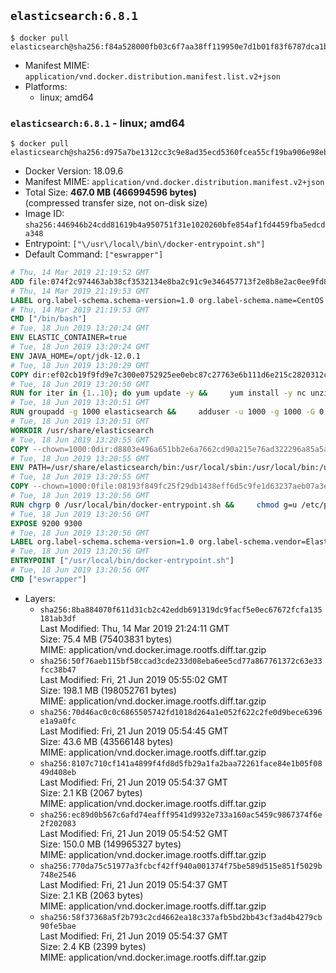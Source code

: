 ## `elasticsearch:6.8.1`

```console
$ docker pull elasticsearch@sha256:f84a528000fb03c6f7aa38ff119950e7d1b01f83f6787dca1b2cded5afc4be00
```

-	Manifest MIME: `application/vnd.docker.distribution.manifest.list.v2+json`
-	Platforms:
	-	linux; amd64

### `elasticsearch:6.8.1` - linux; amd64

```console
$ docker pull elasticsearch@sha256:d975a7be1312cc3c9e8ad35ecd5360fcea55cf19ba906e98eb91205ac1121d07
```

-	Docker Version: 18.09.6
-	Manifest MIME: `application/vnd.docker.distribution.manifest.v2+json`
-	Total Size: **467.0 MB (466994596 bytes)**  
	(compressed transfer size, not on-disk size)
-	Image ID: `sha256:446946b24cdd81619b4a950751f31e1020260bfe854af1fd4459fba5edcda348`
-	Entrypoint: `["\/usr\/local\/bin\/docker-entrypoint.sh"]`
-	Default Command: `["eswrapper"]`

```dockerfile
# Thu, 14 Mar 2019 21:19:52 GMT
ADD file:074f2c974463ab38cf3532134e8ba2c91c9e346457713f2e8b8e2ac0ee9fd83d in / 
# Thu, 14 Mar 2019 21:19:53 GMT
LABEL org.label-schema.schema-version=1.0 org.label-schema.name=CentOS Base Image org.label-schema.vendor=CentOS org.label-schema.license=GPLv2 org.label-schema.build-date=20190305
# Thu, 14 Mar 2019 21:19:53 GMT
CMD ["/bin/bash"]
# Tue, 18 Jun 2019 13:20:24 GMT
ENV ELASTIC_CONTAINER=true
# Tue, 18 Jun 2019 13:20:24 GMT
ENV JAVA_HOME=/opt/jdk-12.0.1
# Tue, 18 Jun 2019 13:20:29 GMT
COPY dir:ef02cb19f9fd9e7c300e0752925ee0ebc87c27763e6b111d6e215c2820312c0e in /opt/jdk-12.0.1 
# Tue, 18 Jun 2019 13:20:50 GMT
RUN for iter in {1..10}; do yum update -y &&     yum install -y nc unzip wget which &&     yum clean all && exit_code=0 && break || exit_code=$? && echo "yum error: retry $iter in 10s" && sleep 10; done;     (exit $exit_code)
# Tue, 18 Jun 2019 13:20:51 GMT
RUN groupadd -g 1000 elasticsearch &&     adduser -u 1000 -g 1000 -G 0 -d /usr/share/elasticsearch elasticsearch &&     chmod 0775 /usr/share/elasticsearch &&     chgrp 0 /usr/share/elasticsearch
# Tue, 18 Jun 2019 13:20:51 GMT
WORKDIR /usr/share/elasticsearch
# Tue, 18 Jun 2019 13:20:55 GMT
COPY --chown=1000:0dir:d8803e496a651bb2e6a7662cd90a215e76ad322296a85a5a39138f77ebbed820 in /usr/share/elasticsearch 
# Tue, 18 Jun 2019 13:20:55 GMT
ENV PATH=/usr/share/elasticsearch/bin:/usr/local/sbin:/usr/local/bin:/usr/sbin:/usr/bin:/sbin:/bin
# Tue, 18 Jun 2019 13:20:55 GMT
COPY --chown=1000:0file:08193f849fc25f29db1438eff6d5c9fe1d63237aeb07a3e0009e8ba554f97c31 in /usr/local/bin/docker-entrypoint.sh 
# Tue, 18 Jun 2019 13:20:56 GMT
RUN chgrp 0 /usr/local/bin/docker-entrypoint.sh &&     chmod g=u /etc/passwd &&     chmod 0775 /usr/local/bin/docker-entrypoint.sh
# Tue, 18 Jun 2019 13:20:56 GMT
EXPOSE 9200 9300
# Tue, 18 Jun 2019 13:20:56 GMT
LABEL org.label-schema.schema-version=1.0 org.label-schema.vendor=Elastic org.label-schema.name=elasticsearch org.label-schema.version=6.8.1 org.label-schema.url=https://www.elastic.co/products/elasticsearch org.label-schema.vcs-url=https://github.com/elastic/elasticsearch license=Elastic License
# Tue, 18 Jun 2019 13:20:56 GMT
ENTRYPOINT ["/usr/local/bin/docker-entrypoint.sh"]
# Tue, 18 Jun 2019 13:20:56 GMT
CMD ["eswrapper"]
```

-	Layers:
	-	`sha256:8ba884070f611d31cb2c42eddb691319dc9facf5e0ec67672fcfa135181ab3df`  
		Last Modified: Thu, 14 Mar 2019 21:24:11 GMT  
		Size: 75.4 MB (75403831 bytes)  
		MIME: application/vnd.docker.image.rootfs.diff.tar.gzip
	-	`sha256:50f76aeb115bf58ccad3cde233d08eba6ee5cd77a867761372c63e33fcc38b47`  
		Last Modified: Fri, 21 Jun 2019 05:55:02 GMT  
		Size: 198.1 MB (198052761 bytes)  
		MIME: application/vnd.docker.image.rootfs.diff.tar.gzip
	-	`sha256:70d46ac0c0c6865505742fd1018d264a1e052f622c2fe0d9bece6396e1a9a0fc`  
		Last Modified: Fri, 21 Jun 2019 05:54:45 GMT  
		Size: 43.6 MB (43566148 bytes)  
		MIME: application/vnd.docker.image.rootfs.diff.tar.gzip
	-	`sha256:8107c710cf141a4899f4fd8d5fb29a1fa2baa72261face84e1b05f0849d408eb`  
		Last Modified: Fri, 21 Jun 2019 05:54:37 GMT  
		Size: 2.1 KB (2067 bytes)  
		MIME: application/vnd.docker.image.rootfs.diff.tar.gzip
	-	`sha256:ec89d0b567c6afd74eafff9541d9932e733a160ac5459c9867374f6e2f202083`  
		Last Modified: Fri, 21 Jun 2019 05:54:52 GMT  
		Size: 150.0 MB (149965327 bytes)  
		MIME: application/vnd.docker.image.rootfs.diff.tar.gzip
	-	`sha256:770da75c51977a3fcbcf42ff940a001374f75be589d515e851f5029b748e2546`  
		Last Modified: Fri, 21 Jun 2019 05:54:37 GMT  
		Size: 2.1 KB (2063 bytes)  
		MIME: application/vnd.docker.image.rootfs.diff.tar.gzip
	-	`sha256:58f37368a5f2b793c2cd4662ea18c337afb5bd2bb43cf3ad4b4279cb90fe5bae`  
		Last Modified: Fri, 21 Jun 2019 05:54:37 GMT  
		Size: 2.4 KB (2399 bytes)  
		MIME: application/vnd.docker.image.rootfs.diff.tar.gzip
